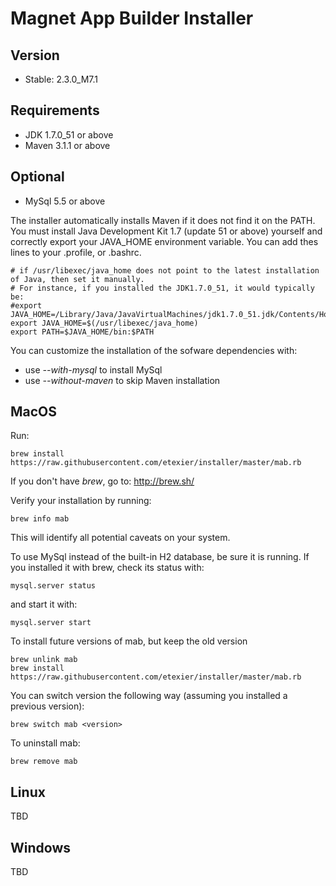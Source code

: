 Magnet App Builder Installer
===================================

Version
-------
 - Stable: 2.3.0_M7.1

Requirements
------------
  - JDK 1.7.0_51 or above
  - Maven 3.1.1 or above

Optional
--------
  - MySql 5.5 or above 


The installer automatically installs Maven if it does not find it on the PATH. You must install Java Development Kit 1.7 (update 51 or above) yourself and correctly export your JAVA_HOME environment variable. 
You can add thes lines to your .profile, or .bashrc. 

```
# if /usr/libexec/java_home does not point to the latest installation of Java, then set it manually. 
# For instance, if you installed the JDK1.7.0_51, it would typically be:
#export JAVA_HOME=/Library/Java/JavaVirtualMachines/jdk1.7.0_51.jdk/Contents/Home
export JAVA_HOME=$(/usr/libexec/java_home)
export PATH=$JAVA_HOME/bin:$PATH
```

You can customize the installation of the sofware dependencies with:
 - use _--with-mysql_ to install MySql 
 - use _--without-maven_ to skip Maven installation


MacOS
-----
Run:
```
brew install https://raw.githubusercontent.com/etexier/installer/master/mab.rb
```

If you don't have _brew_, go to: http://brew.sh/

Verify your installation by running:
```
brew info mab
```
This will identify all potential caveats on your system. 

To use MySql instead of the built-in H2 database, be sure it is running. If you installed it with brew, check its status with:

```
mysql.server status
```
and start it with:
```
mysql.server start
```

To install future versions of mab, but keep the old version
```
brew unlink mab
brew install https://raw.githubusercontent.com/etexier/installer/master/mab.rb
```

You can switch version the following way (assuming you installed a previous version):
```
brew switch mab <version>
```

To uninstall mab:
```
brew remove mab
```
Linux
-----
TBD

Windows
-------
TBD
